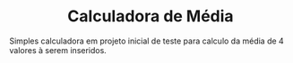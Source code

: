 <h1 align="center">Calculadora de Média</h1>

Simples calculadora em projeto inicial de teste para calculo da média de 4 valores à serem inseridos.
